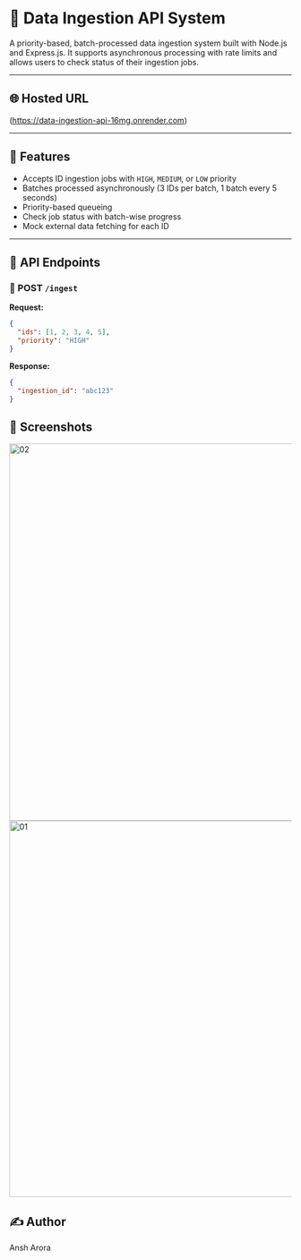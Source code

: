 # 🚀 Data Ingestion API System

A priority-based, batch-processed data ingestion system built with Node.js and Express.js. It supports asynchronous processing with rate limits and allows users to check status of their ingestion jobs.

---

## 🌐 Hosted URL

(https://data-ingestion-api-16mg.onrender.com)

---

## 📌 Features

- Accepts ID ingestion jobs with `HIGH`, `MEDIUM`, or `LOW` priority
- Batches processed asynchronously (3 IDs per batch, 1 batch every 5 seconds)
- Priority-based queueing
- Check job status with batch-wise progress
- Mock external data fetching for each ID

---

## 📮 API Endpoints

### 🔹 POST `/ingest`

**Request:**
```json
{
  "ids": [1, 2, 3, 4, 5],
  "priority": "HIGH"
}
```
**Response:**
```json
{
  "ingestion_id": "abc123"
}
```

## 📸 Screenshots

<img width="674" alt="02" src="https://github.com/user-attachments/assets/fd5e6ba0-1382-45f6-80a7-cda5dcb8e254" />
<img width="672" alt="01" src="https://github.com/user-attachments/assets/f4404865-3fef-49ef-9884-c3436af063c4" />

## ✍️ Author

Ansh Arora


